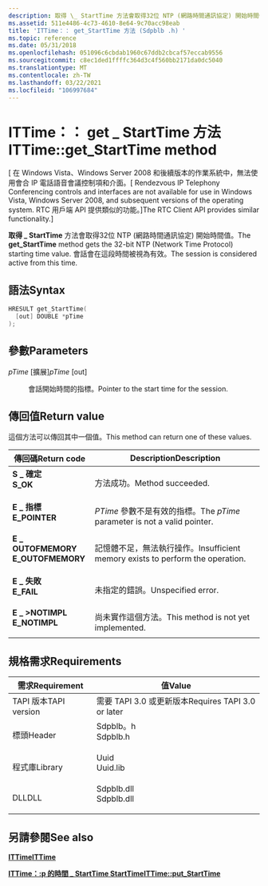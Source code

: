 ```yaml
---
description: 取得 \_ StartTime 方法會取得32位 NTP (網路時間通訊協定) 開始時間值。 會話會在這段時間被視為有效。
ms.assetid: 511e4486-4c73-4610-8e64-9c70acc98eab
title: 'ITTime：： get_StartTime 方法 (Sdpblb .h) '
ms.topic: reference
ms.date: 05/31/2018
ms.openlocfilehash: 051096c6cbdab1960c67ddb2cbcaf57eccab9556
ms.sourcegitcommit: c8ec1ded1ffffc364d3c4f560bb2171da0dc5040
ms.translationtype: MT
ms.contentlocale: zh-TW
ms.lasthandoff: 03/22/2021
ms.locfileid: "106997684"
---
```

# <a name="ittimeget_starttime-method"></a><span data-ttu-id="32b84-104">ITTime：： get \_ StartTime 方法</span><span class="sxs-lookup"><span data-stu-id="32b84-104">ITTime::get\_StartTime method</span></span>

<span data-ttu-id="32b84-105">\[ 在 Windows Vista、Windows Server 2008 和後續版本的作業系統中，無法使用會合 IP 電話語音會議控制項和介面。</span><span class="sxs-lookup"><span data-stu-id="32b84-105">\[ Rendezvous IP Telephony Conferencing controls and interfaces are not available for use in Windows Vista, Windows Server 2008, and subsequent versions of the operating system.</span></span> <span data-ttu-id="32b84-106">RTC 用戶端 API 提供類似的功能。\]</span><span class="sxs-lookup"><span data-stu-id="32b84-106">The RTC Client API provides similar functionality.\]</span></span>

<span data-ttu-id="32b84-107">**取得 \_ StartTime** 方法會取得32位 NTP (網路時間通訊協定) 開始時間值。</span><span class="sxs-lookup"><span data-stu-id="32b84-107">The **get\_StartTime** method gets the 32-bit NTP (Network Time Protocol) starting time value.</span></span> <span data-ttu-id="32b84-108">會話會在這段時間被視為有效。</span><span class="sxs-lookup"><span data-stu-id="32b84-108">The session is considered active from this time.</span></span>

## <a name="syntax"></a><span data-ttu-id="32b84-109">語法</span><span class="sxs-lookup"><span data-stu-id="32b84-109">Syntax</span></span>


```C++
HRESULT get_StartTime(
  [out] DOUBLE *pTime
);
```



## <a name="parameters"></a><span data-ttu-id="32b84-110">參數</span><span class="sxs-lookup"><span data-stu-id="32b84-110">Parameters</span></span>

<dl> <dt>

<span data-ttu-id="32b84-111">*pTime* \[擴展\]</span><span class="sxs-lookup"><span data-stu-id="32b84-111">*pTime* \[out\]</span></span>
</dt> <dd>

<span data-ttu-id="32b84-112">會話開始時間的指標。</span><span class="sxs-lookup"><span data-stu-id="32b84-112">Pointer to the start time for the session.</span></span>

</dd> </dl>

## <a name="return-value"></a><span data-ttu-id="32b84-113">傳回值</span><span class="sxs-lookup"><span data-stu-id="32b84-113">Return value</span></span>

<span data-ttu-id="32b84-114">這個方法可以傳回其中一個值。</span><span class="sxs-lookup"><span data-stu-id="32b84-114">This method can return one of these values.</span></span>



| <span data-ttu-id="32b84-115">傳回碼</span><span class="sxs-lookup"><span data-stu-id="32b84-115">Return code</span></span>                                                                                   | <span data-ttu-id="32b84-116">Description</span><span class="sxs-lookup"><span data-stu-id="32b84-116">Description</span></span>                                                     |
|-----------------------------------------------------------------------------------------------|-----------------------------------------------------------------|
| <dl> <span data-ttu-id="32b84-117"><dt>**S \_ 確定**</dt></span><span class="sxs-lookup"><span data-stu-id="32b84-117"><dt>**S\_OK**</dt></span></span> </dl>          | <span data-ttu-id="32b84-118">方法成功。</span><span class="sxs-lookup"><span data-stu-id="32b84-118">Method succeeded.</span></span><br/>                                    |
| <dl> <span data-ttu-id="32b84-119"><dt>**E \_ 指標**</dt></span><span class="sxs-lookup"><span data-stu-id="32b84-119"><dt>**E\_POINTER**</dt></span></span> </dl>     | <span data-ttu-id="32b84-120">*PTime* 參數不是有效的指標。</span><span class="sxs-lookup"><span data-stu-id="32b84-120">The *pTime* parameter is not a valid pointer.</span></span><br/>        |
| <dl> <span data-ttu-id="32b84-121"><dt>**E \_ OUTOFMEMORY**</dt></span><span class="sxs-lookup"><span data-stu-id="32b84-121"><dt>**E\_OUTOFMEMORY**</dt></span></span> </dl> | <span data-ttu-id="32b84-122">記憶體不足，無法執行操作。</span><span class="sxs-lookup"><span data-stu-id="32b84-122">Insufficient memory exists to perform the operation.</span></span><br/> |
| <dl> <span data-ttu-id="32b84-123"><dt>**E \_ 失敗**</dt></span><span class="sxs-lookup"><span data-stu-id="32b84-123"><dt>**E\_FAIL**</dt></span></span> </dl>        | <span data-ttu-id="32b84-124">未指定的錯誤。</span><span class="sxs-lookup"><span data-stu-id="32b84-124">Unspecified error.</span></span><br/>                                   |
| <dl> <span data-ttu-id="32b84-125"><dt>**E \_ >NOTIMPL**</dt></span><span class="sxs-lookup"><span data-stu-id="32b84-125"><dt>**E\_NOTIMPL**</dt></span></span> </dl>     | <span data-ttu-id="32b84-126">尚未實作這個方法。</span><span class="sxs-lookup"><span data-stu-id="32b84-126">This method is not yet implemented.</span></span><br/>                  |



 

## <a name="requirements"></a><span data-ttu-id="32b84-127">規格需求</span><span class="sxs-lookup"><span data-stu-id="32b84-127">Requirements</span></span>



| <span data-ttu-id="32b84-128">需求</span><span class="sxs-lookup"><span data-stu-id="32b84-128">Requirement</span></span> | <span data-ttu-id="32b84-129">值</span><span class="sxs-lookup"><span data-stu-id="32b84-129">Value</span></span> |
|-------------------------|---------------------------------------------------------------------------------------|
| <span data-ttu-id="32b84-130">TAPI 版本</span><span class="sxs-lookup"><span data-stu-id="32b84-130">TAPI version</span></span><br/> | <span data-ttu-id="32b84-131">需要 TAPI 3.0 或更新版本</span><span class="sxs-lookup"><span data-stu-id="32b84-131">Requires TAPI 3.0 or later</span></span><br/>                                                 |
| <span data-ttu-id="32b84-132">標頭</span><span class="sxs-lookup"><span data-stu-id="32b84-132">Header</span></span><br/>       | <dl> <span data-ttu-id="32b84-133"><dt>Sdpblb。h</dt></span><span class="sxs-lookup"><span data-stu-id="32b84-133"><dt>Sdpblb.h</dt></span></span> </dl>   |
| <span data-ttu-id="32b84-134">程式庫</span><span class="sxs-lookup"><span data-stu-id="32b84-134">Library</span></span><br/>      | <dl> <span data-ttu-id="32b84-135"><dt>Uuid</dt></span><span class="sxs-lookup"><span data-stu-id="32b84-135"><dt>Uuid.lib</dt></span></span> </dl>   |
| <span data-ttu-id="32b84-136">DLL</span><span class="sxs-lookup"><span data-stu-id="32b84-136">DLL</span></span><br/>          | <dl> <span data-ttu-id="32b84-137"><dt>Sdpblb.dll</dt></span><span class="sxs-lookup"><span data-stu-id="32b84-137"><dt>Sdpblb.dll</dt></span></span> </dl> |



## <a name="see-also"></a><span data-ttu-id="32b84-138">另請參閱</span><span class="sxs-lookup"><span data-stu-id="32b84-138">See also</span></span>

<dl> <dt>

[<span data-ttu-id="32b84-139">**ITTime**</span><span class="sxs-lookup"><span data-stu-id="32b84-139">**ITTime**</span></span>](ittime.md)
</dt> <dt>

[<span data-ttu-id="32b84-140">**ITTime：:p 的時間 \_ StartTime StartTime**</span><span class="sxs-lookup"><span data-stu-id="32b84-140">**ITTime::put\_StartTime**</span></span>](ittime-put-starttime.md)
</dt> </dl>

 

 




